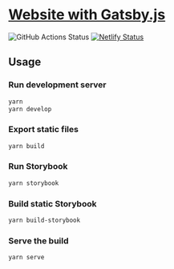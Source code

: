 # [Website with Gatsby.js](https://kimmosaaskilahti.fi)

![GitHub Actions Status](https://github.com/ksaaskil/kimmosaaskilahti.fi/workflows/Node%20CI/badge.svg)
[![Netlify Status](https://api.netlify.com/api/v1/badges/2813de34-3363-4ca8-8136-e60c0088a8a6/deploy-status)](https://app.netlify.com/sites/jovial-chandrasekhar-6b410b/deploys)

## Usage

### Run development server

```bash
yarn
yarn develop
```

### Export static files

```bash
yarn build
```

### Run Storybook

```bash
yarn storybook
```

### Build static Storybook

```bash
yarn build-storybook
```

### Serve the build

```bash
yarn serve
```
